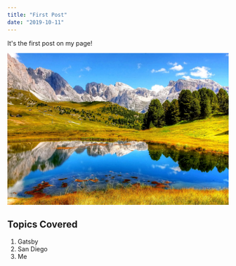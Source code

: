 ```yaml
---
title: "First Post"
date: "2019-10-11"
---
```


It's the first post on my page!

![Nature](./nature.jpeg)

## Topics Covered

1. Gatsby
2. San Diego
3. Me
